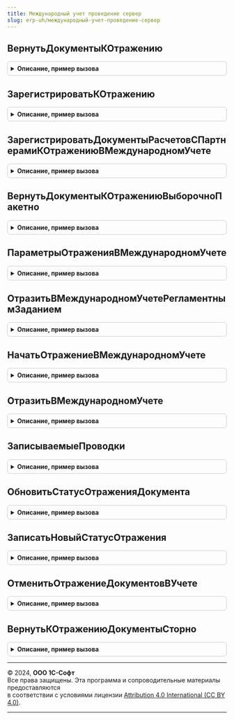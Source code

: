 ```yaml
---
title: Международный учет проведение сервер
slug: erp-uh/международный-учет-проведение-сервер
---
```



## ВернутьДокументыКОтражению
<details style="margin: 1em 0; padding: 0.5em; border: 1px solid #ccc; border-radius: 6px;">

<summary style="font-weight: bold; cursor: pointer;">Описание, пример вызова</summary>

```bsl

// Возвращает документы к отражению в международном учете для заданных периодов отражения
//
// Параметры:
// 	ДокументыКОтражению -   ТаблицаЗначений,
// 							МенеджерВременныхТаблиц - Таблица документов, которые надо вернуть к отражению,
// 													  или менеджер временных таблиц имеющий таблицу ДокументыКОтражению
// 													  Таблица должна иметь колонки Документ, Организация, ДатаОтражения.
//
Процедура ВернутьДокументыКОтражению(ДокументыКОтражению) Экспорт
```

Пример вызова
```bsl
МеждународныйУчетПроведениеСервер.ВернутьДокументыКОтражению(ДокументыКОтражению) 
```
</details>

## ЗарегистрироватьКОтражению
<details style="margin: 1em 0; padding: 0.5em; border: 1px solid #ccc; border-radius: 6px;">

<summary style="font-weight: bold; cursor: pointer;">Описание, пример вызова</summary>

```bsl

// Формирует движения по регистру ОтражениеДокументовВМеждународномУчете, выполняет очистку неактуальных записей в Международный.
// Для документов отражаемых в международном учете по данным оборотных регистров и регл. учета.
//
// Параметры:
//  Объект - ДокументОбъект, Структура - документ регистрируемый к отражению.
//  ДополнительныеСвойства - Структура - дополнительные свойства документа инициализированные при проведении документа.
//  Движения - КоллекцияДвижений - наборы записей регистров записываемые документом.
//                                 На момент вызова метода все наборы должны быть записаны.
//  Отказ - Булево - признак отказа в проведении.
//
Процедура ЗарегистрироватьКОтражению(Объект, ДополнительныеСвойства, Движения, Отказ = Ложь) Экспорт
```

Пример вызова
```bsl
МеждународныйУчетПроведениеСервер.ЗарегистрироватьКОтражению(Объект, ДополнительныеСвойства, Движения, Отказ);
```
</details>

## ЗарегистрироватьДокументыРасчетовСПартнерамиКОтражениюВМеждународномУчете
<details style="margin: 1em 0; padding: 0.5em; border: 1px solid #ccc; border-radius: 6px;">

<summary style="font-weight: bold; cursor: pointer;">Описание, пример вызова</summary>

```bsl

// Регистрирует документы расчетов с партнерами к отражению в международном учете.
//
// Параметры:
//	ТаблицаРасчетов - ТаблицаЗначений - Таблица изменений по расчетам с партнерами:
//	                      * Регистратор - ДокументСсылка - Документ-регистратор движений
//	                      * Период - Дата - Период движений
//	                      * АналитикаУчетаПоПартнерам - СправочникСсылка.КлючиАналитикиУчетаПоПартнерам - Аналитика учета.
//
Процедура ЗарегистрироватьДокументыРасчетовСПартнерамиКОтражениюВМеждународномУчете(ТаблицаРасчетов) Экспорт
```

Пример вызова
```bsl
МеждународныйУчетПроведениеСервер.ЗарегистрироватьДокументыРасчетовСПартнерамиКОтражениюВМеждународномУчете(ТаблицаРасчетов) 
```
</details>

## ВернутьДокументыКОтражениюВыборочноПакетно
<details style="margin: 1em 0; padding: 0.5em; border: 1px solid #ccc; border-radius: 6px;">

<summary style="font-weight: bold; cursor: pointer;">Описание, пример вызова</summary>

```bsl

// Записывает движения по регистру ОтражениеДокументаВМеждународномУчете, выполняет очистку неактуальных записей в Международный.
// Вызывается из оффлайновых общих модулей НДС.
//
// Параметры:
// 	МенеджерВременныхТаблиц - МенеджерВременныхТаблиц - менеджер временных таблиц, имеющий таблицы
// 		ТаблицаТекущейРегистрации и ТаблицаВыборочнойРегистрации.
// 		Таблицы должны иметь колонки Документ, Организация, ДатаОтражения.
// 	КоличествоОбработанных - Число - Параметр, в котором необходимо вернуть количество возвращенных к отражению документов.
//
Процедура ВернутьДокументыКОтражениюВыборочноПакетно(МенеджерВременныхТаблиц, КоличествоОбработанных = Неопределено) Экспорт
```

Пример вызова
```bsl
МеждународныйУчетПроведениеСервер.ВернутьДокументыКОтражениюВыборочноПакетно(МенеджерВременныхТаблиц, КоличествоОбработанных);
```
</details>

## ПараметрыОтраженияВМеждународномУчете
<details style="margin: 1em 0; padding: 0.5em; border: 1px solid #ccc; border-radius: 6px;">

<summary style="font-weight: bold; cursor: pointer;">Описание, пример вызова</summary>

```bsl

// Возвращает параметры отражения в международном учете
//
// Возвращаемое значение:
// 	Структура - Параметры отражения:
// 		* Документы - ДокументСсылка, Массив Из ДокументСсылка - Отбор по конкретным документам, Если Неопределено, то все.
// 		* Организации - СправочникСсылка.Организации, Массив Из СправочникСсылка.Организации - Отбор по организациям. Если Неопределено, то все.
// 		* ДатаОкончания - Дата - Отбор документов к отражению по дате. По умолчанию все документы.
// 		* ЗаписыватьПроводки - Булево - Записывать проводки, получившиеся в результате отражения.
// 		* ВыполнитьПересчеты - Булево - Выполнять офлайновые операции перед формированием проводок.
// 		* ПроверятьСтатусОтражения - Булево - Выполнять отражение для документов с определенными значениями статуса в регистре ОтражениеДокументовВМеждународномУчете.
// 		* ПланыСчетовСКорреспонденцией - Массив из СправочникСсылка.ПланыСчетовМеждународногоУчета - Планы счетов с поддержкой корреспонденции
// 		* ПланыСчетовБезКорреспонденции - Массив из СправочникСсылка.ПланыСчетовМеждународногоУчета - Планы счетов без поддержки корреспонденции
// 		* ПрогнозныеПараметры - см. ПрогнозныеПараметрыОтраженияВМеждународномУчете.
// 		* ПроводокДляПереходаВФон - Число - Количество формируемых проводок, начиная с которого отражение выполняется в фоновом задании при интерактивном запуске.
// 		* МинимальныйРазмерПорции - Число - Количество формируемых проводок, начиная с которого отражение выполняется в несколько потоков, если возможно.
// 		* КоличествоПотоков - Число - Количество сеансов отражения документов, выполняющихся одновременно.
// 		* КоличествоПопыток - Число - Количество попыток обработки одной порции документов.
// 		* ИспользованиеТекущихИтогов - Булево - Сохраняет состояние использования текущих итогов в регистрах бухгалтерии перед отражением в многопоточном режиме.
// 		* МаксимальныйПериодИтогов - Дата - Сохраняет максимальный хранимый период итогов в регистрах бухгалтерии перед отражением в многопоточном режиме.
// 		* МинимальныйПериодИтогов - Дата - Сохраняет минимальный хранимый период итогов в регистрах бухгалтерии перед отражением в многопоточном режиме.
// 		* ВосстановитьСостояниеИтогов - Булево - Сохраняет необходимость восстановления состояния итогов регистров бухгалтерии после отражения в многопоточном режиме.
//
Функция ПараметрыОтраженияВМеждународномУчете() Экспорт
```

Пример вызова
```bsl
Результат = МеждународныйУчетПроведениеСервер.ПараметрыОтраженияВМеждународномУчете() 
```
</details>

## ОтразитьВМеждународномУчетеРегламентнымЗаданием
<details style="margin: 1em 0; padding: 0.5em; border: 1px solid #ccc; border-radius: 6px;">

<summary style="font-weight: bold; cursor: pointer;">Описание, пример вызова</summary>

```bsl

// Обработчик вызываемый регламентным заданием ОтражениеДокументовВМеждународномУчете.
//
Процедура ОтразитьВМеждународномУчетеРегламентнымЗаданием() Экспорт
```

Пример вызова
```bsl
МеждународныйУчетПроведениеСервер.ОтразитьВМеждународномУчетеРегламентнымЗаданием() 
```
</details>

## НачатьОтражениеВМеждународномУчете
<details style="margin: 1em 0; padding: 0.5em; border: 1px solid #ccc; border-radius: 6px;">

<summary style="font-weight: bold; cursor: pointer;">Описание, пример вызова</summary>

```bsl

// Начинает отражение документов в международном учете в длительной операции.
//
// Параметры:
//	ПараметрыОтраженияВМеждународномУчете - См. ПараметрыОтраженияВМеждународномУчете
//	ИдентификаторФормы - УникальныйИдентификатор - Идентификатор формы, из которой запущено отражение документов в учете
//
// Возвращаемое значение:
//	См. ДлительныеОперации.ВыполнитьФункцию
//
Функция НачатьОтражениеВМеждународномУчете(ПараметрыОтраженияВМеждународномУчете, ИдентификаторФормы) Экспорт
```

Пример вызова
```bsl
Результат = МеждународныйУчетПроведениеСервер.НачатьОтражениеВМеждународномУчете(ПараметрыОтраженияВМеждународномУчете, ИдентификаторФормы) 
```
</details>

## ОтразитьВМеждународномУчете
<details style="margin: 1em 0; padding: 0.5em; border: 1px solid #ccc; border-radius: 6px;">

<summary style="font-weight: bold; cursor: pointer;">Описание, пример вызова</summary>

```bsl

// Выполняет отражение документов в международном учете.
//
// Параметры:
//	ПараметрыОтраженияВМеждународномУчете - см. ПараметрыОтраженияВМеждународномУчете
//	НомерИтерации - Число - Текущий номер повтора выполнения
//
// Возвращаемое значение:
//	см. ТаблицаПроводок
//
Функция ОтразитьВМеждународномУчете(ПараметрыОтраженияВМеждународномУчете, Знач НомерИтерации = 0) Экспорт
```

Пример вызова
```bsl
Результат = МеждународныйУчетПроведениеСервер.ОтразитьВМеждународномУчете(ПараметрыОтраженияВМеждународномУчете, НомерИтерации);
```
</details>

## ЗаписываемыеПроводки
<details style="margin: 1em 0; padding: 0.5em; border: 1px solid #ccc; border-radius: 6px;">

<summary style="font-weight: bold; cursor: pointer;">Описание, пример вызова</summary>

```bsl

// По передаваемой в качестве параметра таблице проводок, возвращает таблицу проводок, удовлетворяющих условиям записи.
//
// Параметры:
//	ПроводкиДокумента - см. ТаблицаПроводок
//	ПланСчетов - СправочникСсылка.ПланыСчетовМеждународногоУчета, Массив из СправочникСсылка.ПланыСчетовМеждународногоУчета - отбор по плану счетов
//	ОтбиратьПоПлануСчетов - Булево - необходимость выполнения отбора по плану счетов
//
// Возвращаемое значение:
//	 см. ТаблицаПроводок
//
Функция ЗаписываемыеПроводки(ПроводкиДокумента, ПланСчетов, Знач ОтбиратьПоПлануСчетов = Истина) Экспорт
```

Пример вызова
```bsl
Результат = МеждународныйУчетПроведениеСервер.ЗаписываемыеПроводки(ПроводкиДокумента, ПланСчетов, ОтбиратьПоПлануСчетов);
```
</details>

## ОбновитьСтатусОтраженияДокумента
<details style="margin: 1em 0; padding: 0.5em; border: 1px solid #ccc; border-radius: 6px;">

<summary style="font-weight: bold; cursor: pointer;">Описание, пример вызова</summary>

```bsl

// Проверяет равенство идентификаторов статусов отражения, считанных в момент начала формирования проводок
// и перед записью сформированных проводок. При совпадении идентификаторов обновляет статус отражения
// документа в международном учете и комментарий на основе статусов сформированных проводок.
//
// Параметры:
//	Документ - ДокументСсылка - ссылка на документ.
//	Измерения - ТаблицаЗначений - Таблица измерений, по которым нужно обновить статус отражения. Колонки таблицы:
//			* ПланСчетов - СправочникСсылка.ПланыСчетовМеждународногоУчета - План счетов для обновления статуса
//			* Организация - СправочникСсылка.Организации - Организация для обновления статуса
//			* ДатаОтражения - Дата - Дата отражения, накоторую нужно обновить статус
//			* ИдентификаторСтатуса - УникальныйИдентификатор - Значение идентификатора, считанное в момент начала формирования проводок
//	ПроводкиДокумента - ТаблицаЗначений - Таблица проводок документа, на основании которой обновляется статус. Колонки таблицы:
//			* Период - Дата - Период проводки
//			* ПланСчетов - СправочникСсылка.ПланыСчетовМеждународногоУчета - План счетов для отметки статуса
//			* Организация - СправочникСсылка.Организации - Организация для отметки статуса
//			* Статус - ПеречислениеСсылка.СтатусыОтраженияВМеждународномУчете - Статус отражения
//			* Комментарий - Строка - Комментарий к статусу отражения
//	ВозвращатьКОтражениюДокументСторно - Булево - Возвращать к отражению сторнирующий документ.
//
// Возвращаемое значение:
//	Булево - Истина если идентификаторы статусов отражения не изменились с момента начала формирования проводок
//		и новые значения статусов записаны в регистр сведений ОтражениеДокументовВМеждународномУчете
//
Функция ОбновитьСтатусОтраженияДокумента(Документ, Измерения, ПроводкиДокумента) Экспорт
```

Пример вызова
```bsl
Результат = МеждународныйУчетПроведениеСервер.ОбновитьСтатусОтраженияДокумента(Документ, Измерения, ПроводкиДокумента) 
```
</details>

## ЗаписатьНовыйСтатусОтражения
<details style="margin: 1em 0; padding: 0.5em; border: 1px solid #ccc; border-radius: 6px;">

<summary style="font-weight: bold; cursor: pointer;">Описание, пример вызова</summary>

```bsl

// Записывает новый статус отражения в учете.
//
// Параметры:
//  МассивДокументов - Массив из ДокументСсылка - Массив документов.
//  НовыйСтатусОтражения - ПеречислениеСсылка.СтатусыОтраженияВМеждународномУчете - Новый статус отражения.
//  СтарыеСтатусыОтражения - Массив из ПеречислениеСсылка.СтатусыОтраженияВМеждународномУчете - Старые статусы отражения.
Процедура ЗаписатьНовыйСтатусОтражения(МассивДокументов, НовыйСтатусОтражения, СтарыеСтатусыОтражения) Экспорт
```

Пример вызова
```bsl
МеждународныйУчетПроведениеСервер.ЗаписатьНовыйСтатусОтражения(МассивДокументов, НовыйСтатусОтражения, СтарыеСтатусыОтражения) 
```
</details>

## ОтменитьОтражениеДокументовВУчете
<details style="margin: 1em 0; padding: 0.5em; border: 1px solid #ccc; border-radius: 6px;">

<summary style="font-weight: bold; cursor: pointer;">Описание, пример вызова</summary>

```bsl

// Отменяет отражение документов в учете.
//
// Параметры:
//  МассивДокументов - Массив из ДокументСсылка - Массив документов.
Процедура ОтменитьОтражениеДокументовВУчете(МассивДокументов) Экспорт
```

Пример вызова
```bsl
МеждународныйУчетПроведениеСервер.ОтменитьОтражениеДокументовВУчете(МассивДокументов) 
```
</details>

## ВернутьКОтражениюДокументыСторно
<details style="margin: 1em 0; padding: 0.5em; border: 1px solid #ccc; border-radius: 6px;">

<summary style="font-weight: bold; cursor: pointer;">Описание, пример вызова</summary>

```bsl

// Возвращает к отражению сторнирующие документы при изменении проводок сторнируемых документов.
//
// Параметры:
//  ПараметрыФормированияПроводок - см. ПараметрыФормированияПроводок
//  Документы - ДокументСсылка, Массив из ДокументСсылка - сторнируемые документы, у которых изменились проводки.
Процедура ВернутьКОтражениюДокументыСторно(ПараметрыФормированияПроводок = Неопределено, Документы = Неопределено) Экспорт
```

Пример вызова
```bsl
МеждународныйУчетПроведениеСервер.ВернутьКОтражениюДокументыСторно(ПараметрыФормированияПроводок, Документы);
```
</details>

---

© 2024, **ООО 1С-Софт**  
Все права защищены. Эта программа и сопроводительные материалы предоставляются  
в соответствии с условиями лицензии [Attribution 4.0 International (CC BY 4.0)](https://creativecommons.org/licenses/by/4.0/legalcode).

---
